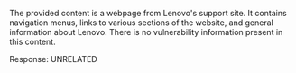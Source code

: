 The provided content is a webpage from Lenovo's support site. It contains navigation menus, links to various sections of the website, and general information about Lenovo. There is no vulnerability information present in this content.

Response: UNRELATED